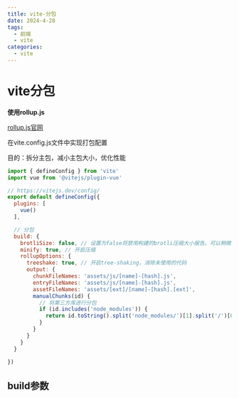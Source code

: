 ```yaml
---
title: vite-分包
date: 2024-4-28
tags:
  - 前端
  - vite
categories:
  - vite
---
```


# vite分包

**使用rollup.js**

[rollup.js官网](https://www.rollupjs.com/)

在vite.config.js文件中实现打包配置

目的：拆分主包，减小主包大小，优化性能

```js
import { defineConfig } from 'vite'
import vue from '@vitejs/plugin-vue'

// https://vitejs.dev/config/
export default defineConfig({
  plugins: [
    vue()
  ],

  // 分包
  build: {
    brotliSize: false, // 设置为false将禁用构建的brotli压缩大小报告。可以稍微提高构建速度
    minify: true, // 开启压缩
    rollupOptions: {
      treeshake: true, // 开启tree-shaking，消除未使用的代码
      output: {
        chunkFileNames: 'assets/js/[name]-[hash].js',
        entryFileNames: 'assets/js/[name]-[hash].js',
        assetFileNames: 'assets/[ext]/[name]-[hash].[ext]',
        manualChunks(id) {
          // 将第三方库进行分包
          if (id.includes('node_modules')) {
            return id.toString().split('node_modules/')[1].split('/')[0].toString();
          }
        }
      }
    }
  }

})

```

## build参数
